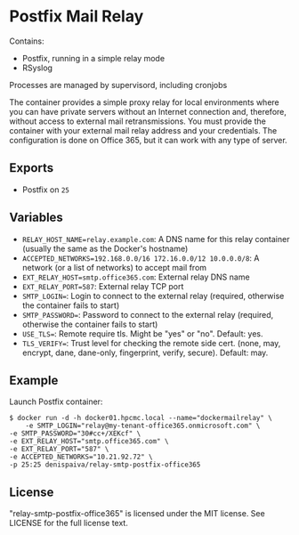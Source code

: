 Postfix Mail Relay
======================

Contains:

* Postfix, running in a simple relay mode
* RSyslog

Processes are managed by supervisord, including cronjobs

The container provides a simple proxy relay for local environments where you can have private servers without an Internet connection and, therefore, without access to external mail retransmissions. You must provide the container with your external mail relay address and your credentials. The configuration is done on Office 365, but it can work with any type of server.


Exports
-------

* Postfix on `25`

Variables
---------

* `RELAY_HOST_NAME=relay.example.com`: A DNS name for this relay container (usually the same as the Docker's hostname)
* `ACCEPTED_NETWORKS=192.168.0.0/16 172.16.0.0/12 10.0.0.0/8`: A network (or a list of networks) to accept mail from
* `EXT_RELAY_HOST=smtp.office365.com`: External relay DNS name
* `EXT_RELAY_PORT=587`: External relay TCP port
* `SMTP_LOGIN=`: Login to connect to the external relay (required, otherwise the container fails to start)
* `SMTP_PASSWORD=`: Password to connect to the external relay (required, otherwise the container fails to start)
* `USE_TLS=`: Remote require tls. Might be "yes" or "no". Default: yes.
* `TLS_VERIFY=`: Trust level for checking the remote side cert. (none, may, encrypt, dane, dane-only, fingerprint, verify, secure). Default: may.

Example
-------

Launch Postfix container:
  
    $ docker run -d -h docker01.hpcmc.local --name="dockermailrelay" \
    	-e SMTP_LOGIN="relay@my-tenant-office365.onmicrosoft.com" \
	-e SMTP_PASSWORD="30#cc+/XEKcf" \
	-e EXT_RELAY_HOST="smtp.office365.com" \
	-e EXT_RELAY_PORT="587" \
	-e ACCEPTED_NETWORKS="10.21.92.72" \
	-p 25:25 denispaiva/relay-smtp-postfix-office365

License
-------
"relay-smtp-postfix-office365" is licensed under the MIT license. See LICENSE for the full license text.
